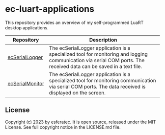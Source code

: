 # ec-luart-applications

This repository provides an overview of my self-programmed LuaRT desktop applications.

| Repository  | Description |
| --- | --- |
| [ecSerialLogger](https://github.com/esferatec/ec-serial-logger) | The ecSerialLogger application is a specialized tool for monitoring and logging communication via serial COM ports. The received data can be saved in a text file. |
| [ecSerialMonitor](https://github.com/esferatec/ec-serial-monitor) | The ecSerialLogger application is a specialized tool for monitoring  communication via serial COM ports. The data received is displayed on the screen. |

## License

Copyright (c) 2023 by esferatec.
It is open source, released under the MIT License.
See full copyright notice in the LICENSE.md file.
